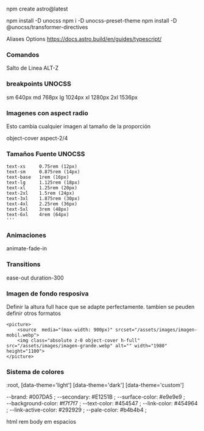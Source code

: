 npm create astro@latest

npm install -D unocss 
npm i -D unocss-preset-theme
npm install -D @unocss/transformer-directives


Aliases Options
https://docs.astro.build/en/guides/typescript/



### Comandos
Salto de Linea ALT-Z

### breakpoints UNOCSS

sm	640px
md	768px
lg	1024px
xl	1280px
2xl	1536px

### Imagenes con aspect radio 

Esto cambia cualquier imagen al tamaño de la proporción

object-cover aspect-2/4

### Tamaños Fuente UNOCSS
````
text-xs	    0.75rem (12px)
text-sm	    0.875rem (14px)
text-base	1rem (16px)
text-lg	    1.125rem (18px)
text-xl	    1.25rem (20px)
text-2xl	1.5rem (24px)
text-3xl	1.875rem (30px)
text-4xl	2.25rem (36px)
text-5xl	3rem (48px)
text-6xl	4rem (64px)
'''
````
### Animaciones

animate-fade-in  

### Transitions
ease-out duration-300 

### Imagen de fondo resposiva 

Definir la altura full hace que se adapte perfectamente. tambien se peuden definir otros formatos
```
<picture>
    <source  media="(max-width: 900px)" srcset="/assets/images/imagen-mobil.webp"> 
    <img class="absolute z-0 object-cover h-full" src="/assets/images/imagen-grande.webp" alt="" width="1980" height="1100">
</picture>
```
### Sistema de colores

:root,
[data-theme='light'] 
[data-theme='dark']
[data-theme='custom']

--brand:		        #007DA5 ;
--secondary:	        #E1251B ;
--surface-color:	    #e9e9e9 ;       
--background-color:     #f7f7f7 ;
--text-color:           #454547 ;
--link-color:           #454964 ;
--link-active-color:    #292929 ;
--pale-color:           #b4b4b4 ;


html rem 
body em espacios 
